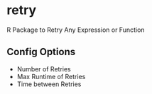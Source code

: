 # retry
R Package to Retry Any Expression or Function

## Config Options

* Number of Retries
* Max Runtime of Retries
* Time between Retries
